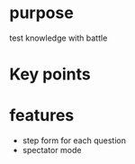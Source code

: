 # purpose
test knowledge with battle

# Key points

# features
- step form for each question
- spectator mode
